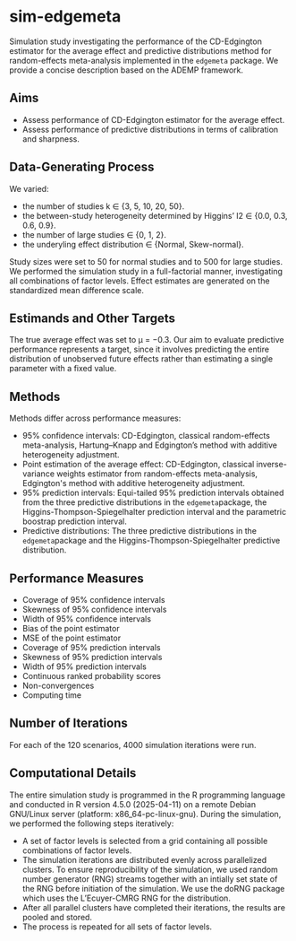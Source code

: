 # sim-edgemeta
Simulation study investigating the performance of the CD-Edgington estimator for the average effect and predictive distributions method for random-effects meta-analysis implemented in the `edgemeta` package. We provide a concise description based on the ADEMP framework.

## Aims
- Assess performance of CD-Edgington estimator for the average effect.
- Assess performance of predictive distributions in terms of calibration and sharpness.

## Data-Generating Process
We varied:
- the number of studies k ∈ {3, 5, 10, 20, 50}.
- the between-study heterogeneity determined by Higgins’ I2 ∈ {0.0, 0.3, 0.6, 0.9}.
- the number of large studies ∈ {0, 1, 2}.
- the underyling effect distribution ∈ {Normal, Skew-normal}.

Study sizes were set to 50 for normal studies and to 500 for large studies. We performed the simulation study in a full-factorial manner, investigating all combinations of factor levels. Effect estimates are generated on the standardized mean difference scale.

## Estimands and Other Targets
The true average effect was set to μ = −0.3.  Our aim to evaluate predictive performance represents a target, since it involves predicting the entire distribution of unobserved future effects rather than estimating a single parameter with a fixed value.

## Methods
Methods differ across performance measures:

-  95% confidence intervals: CD-Edgington, classical random-effects meta-analysis, Hartung–Knapp and Edgington’s method with additive heterogeneity adjustment.
- Point estimation of the average effect: CD-Edgington, classical inverse-variance weights estimator from random-effects meta-analysis, Edgington's method with additive heterogeneity adjustment.
- 95% prediction intervals: Equi-tailed 95% prediction intervals obtained from the three predictive distributions in the `edgemeta`package, the Higgins-Thompson-Spiegelhalter prediction interval and the parametric boostrap prediction  interval.
- Predictive distributions: The three predictive distributions in the `edgemeta`package and the Higgins-Thompson-Spiegelhalter predictive distribution.

## Performance Measures
- Coverage of 95% confidence intervals
- Skewness of 95% confidence intervals
- Width of 95% confidence intervals
- Bias of the point estimator
- MSE of the point estimator
- Coverage of 95% prediction intervals
- Skewness of 95% prediction intervals
- Width of 95% prediction intervals
- Continuous ranked probability scores
- Non-convergences
- Computing time

## Number of Iterations
For each of the 120 scenarios, 4000 simulation iterations were run.

## Computational Details
The entire simulation study is programmed in the R programming language and conducted in R version 4.5.0 (2025-04-11) on a remote Debian GNU/Linux server (platform: x86_64-pc-linux-gnu). During the simulation, we performed the following steps iteratively:

- A set of factor levels is selected from a grid containing all possible combinations of factor levels.
-  The simulation iterations are distributed evenly across parallelized clusters. To ensure reproducibility of the simulation, we used random number generator (RNG) streams together with an intially set state of the RNG before initiation of the simulation. We use the doRNG package which uses the L’Ecuyer-CMRG RNG for the distribution. 
- After all parallel clusters have completed their iterations, the results are pooled and stored.
- The process is repeated for all sets of factor levels.
